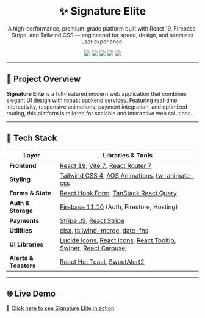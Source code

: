 <h1 align="center">✨ Signature Elite</h1>
<p align="center">A high-performance, premium-grade platform built with React 19, Firebase, Stripe, and Tailwind CSS — engineered for speed, design, and seamless user experience.</p>

<p align="center">
  <img src="https://img.shields.io/badge/React-19.1.0-61DAFB?style=flat-square&logo=react" />
  <img src="https://img.shields.io/badge/Firebase-11.10.0-FFCA28?style=flat-square&logo=firebase" />
  <img src="https://img.shields.io/badge/Stripe-7.4.0-635BFF?style=flat-square&logo=stripe" />
  <img src="https://img.shields.io/badge/TailwindCSS-4.1.11-38B2AC?style=flat-square&logo=tailwindcss" />
  <img src="https://img.shields.io/badge/Vite-7.0.3-646CFF?style=flat-square&logo=vite" />
</p>

---

## 🚀 Project Overview

**Signature Elite** is a full-featured modern web application that combines
elegant UI design with robust backend services. Featuring real-time
interactivity, responsive animations, payment integration, and optimized
routing, this platform is tailored for scalable and interactive web solutions.

---

## 🔧 Tech Stack

| Layer                 | Libraries & Tools                                                                                                                                                                                                                                       |
| --------------------- | ------------------------------------------------------------------------------------------------------------------------------------------------------------------------------------------------------------------------------------------------------- |
| **Frontend**          | [React 19](https://react.dev/), [Vite 7](https://vitejs.dev/), [React Router 7](https://reactrouter.com/)                                                                                                                                               |
| **Styling**           | [Tailwind CSS 4](https://tailwindcss.com/), [AOS Animations](https://michalsnik.github.io/aos/), [tw-animate-css](https://www.npmjs.com/package/tw-animate-css)                                                                                         |
| **Forms & State**     | [React Hook Form](https://react-hook-form.com/), [TanStack React Query](https://tanstack.com/query/v5)                                                                                                                                                  |
| **Auth & Storage**    | [Firebase 11.10](https://firebase.google.com/) (Auth, Firestore, Hosting)                                                                                                                                                                               |
| **Payments**          | [Stripe JS](https://stripe.com/docs/js), [React Stripe](https://stripe.com/docs/stripe-js/react)                                                                                                                                                        |
| **Utilities**         | [clsx](https://github.com/lukeed/clsx), [tailwind-merge](https://github.com/dcastil/tailwind-merge), [date-fns](https://date-fns.org/)                                                                                                                  |
| **UI Libraries**      | [Lucide Icons](https://lucide.dev/), [React Icons](https://react-icons.github.io/react-icons/), [React Tooltip](https://react-tooltip.com/), [Swiper](https://swiperjs.com/), [React Carousel](https://www.npmjs.com/package/react-responsive-carousel) |
| **Alerts & Toasters** | [React Hot Toast](https://react-hot-toast.com/), [SweetAlert2](https://sweetalert2.github.io/)                                                                                                                                                          |

---

## 🌐 Live Demo

🔗
[Click here to see Signature Elite in action](https://signature-elite.web.app/)
